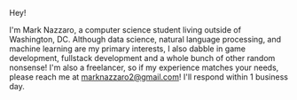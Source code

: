 Hey! 

I'm Mark Nazzaro, a computer science student living outside of Washington, DC. Although data science, natural language processing, and machine learning are my 
primary interests, I also dabble in game development, fullstack development and a whole bunch of other random nonsense! I'm also a freelancer, so if my experience
matches your needs, please reach me at marknazzaro2@gmail.com! I'll respond within 1 business day.
